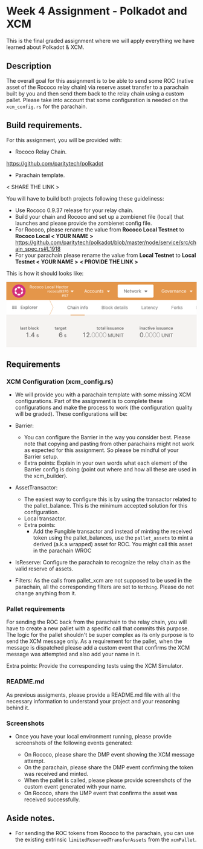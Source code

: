 # Week 4 Assignment - Polkadot and XCM

This is the final graded assignment where we will apply everything we have learned about Polkadot & XCM.


## Description

The overall goal for this assignment is to be able to send some ROC (native asset of the Rococo relay chain) via reserve asset transfer to a parachain built by you and then send them back to the relay chain using a custom pallet. Please take into account that some configuration is needed on the `xcm_config.rs` for the parachain.

## Build requirements.

For this assignment, you will be provided with:

- Rococo Relay Chain.

https://github.com/paritytech/polkadot

- Parachain template.

< SHARE THE LINK >

You will have to build both projects following these guideliness:

- Use Rococo 0.9.37 release for your relay chain.
- Build your chain and Rococo and set up a zombienet file (local) that launches and please provide the zombienet config file.
- For Rococo, please rename the value from **Rococo Local Testnet** to **Rococo Local < YOUR NAME >**
https://github.com/paritytech/polkadot/blob/master/node/service/src/chain_spec.rs#L1918
- For your parachain please rename the value from **Local Testnet** to **Local Testnet < YOUR NAME >**
**< PROVIDE THE LINK >**


This is how it should looks like:

<img src="../../assets/img/7-XCM/relay-chain-name-updated.png" alt="screenshot" />

## Requirements
### XCM Configuration (xcm_config.rs)

- We will provide you with a parachain template with some missing XCM configurations. Part of the assignment is to complete these configurations and make the process to work (the configuration quality will be graded). These configurations will be:

- Barrier:
  - You can configure the Barrier in the way you consider best. Please note that copying and pasting from other parachains might not work as expected for this assignment. So please be mindful of your Barrier setup.
  - Extra points: Explain in your own words what each element of the Barrier config is doing (point out where and how all these are used in the xcm_builder).

- AssetTransactor:
  - The easiest way to configure this is by using the transactor related to the pallet_balance. This is the minimum accepted solution for this configuration.
  - Local transactor.
  - Extra points: 
      - Add the Fungible transactor and instead of minting the received token using the pallet_balances, use the `pallet_assets` to mint a derived (a.k.a wrapped) asset for ROC. You might call this asset in the parachain WROC

- IsReserve: Configure the parachain to recognize the relay chain as the valid reserve of assets.

- Filters: As the calls from pallet_xcm are not supposed to be used in the parachain, all the corresponding filters are set to `Nothing`. Please do not change anything from it.

### Pallet requirements

For sending the ROC back from the parachain to the relay chain, you will have to create a new pallet with a specific call that commits this purpose. The logic for the pallet shouldn't be super complex as its only purpose is to send the XCM message only.
As a requirement for the pallet, when the message is dispatched please add a custom event that confirms the XCM message was attempted and also add your name in it.

Extra points: Provide the corresponding tests using the XCM Simulator.

### README.md

As previous assigments, please provide a README.md file with all the necessary information to understand your project and your reasoning behind it.

### Screenshots

- Once you have your local environment running, please provide screenshots of the following events generated:

  - On Rococo, please share the DMP event showing the XCM message attempt.
  - On the parachain, please share the DMP event confirming the token was received and minted.
  - When the pallet is called, please please provide screenshots of the custom event generated with your name.
  - On Rococo, share the UMP event that confirms the asset was received successfully.

## Aside notes.

- For sending the ROC tokens from Rococo to the parachain, you can use the existing extrinsic `limitedReservedTransferAssets` from the `xcmPallet`.

 
